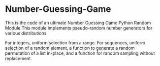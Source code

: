 # Number-Guessing-Game
This is the code of an ultimate Number Guessing Game 
Python Random Module
This module implements pseudo-random number generators for various distributions.

For integers, uniform selection from a range. For sequences, uniform selection of a random element, a function to generate a 
random permutation of a list in-place, and a function for random sampling without replacement.
